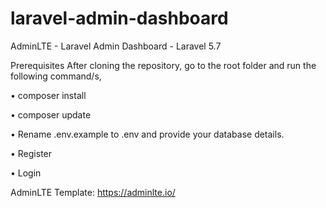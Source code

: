 # laravel-admin-dashboard
AdminLTE - Laravel Admin Dashboard - Laravel 5.7

Prerequisites
After cloning the repository, go to the root folder and run the following command/s, 

• composer install

• composer update
  
• Rename .env.example to .env and provide your database details.  

• Register

• Login

AdminLTE Template: https://adminlte.io/
